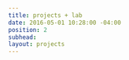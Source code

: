 ```yaml
---
title: projects + lab
date: 2016-05-01 10:28:00 -04:00
position: 2
subhead: 
layout: projects
---
```

